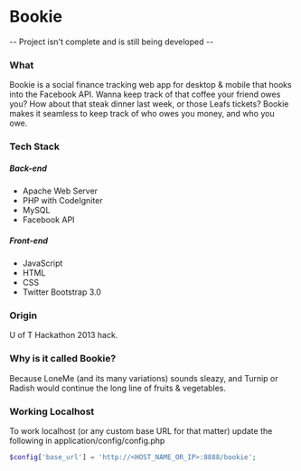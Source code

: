 Bookie
======

-- Project isn't complete and is still being developed -- 

### What

Bookie is a social finance tracking web app for desktop & mobile that hooks into the Facebook API. Wanna keep track of that coffee your friend owes you? How about that steak dinner last week, or those Leafs tickets? Bookie makes it seamless to keep track of who owes you money, and who you owe.

### Tech Stack

##### Back-end
- Apache Web Server
- PHP with CodeIgniter
- MySQL
- Facebook API

##### Front-end
- JavaScript
- HTML
- CSS
- Twitter Bootstrap 3.0

### Origin

U of T Hackathon 2013 hack.

### Why is it called Bookie?

Because LoneMe (and its many variations) sounds sleazy, and Turnip or Radish would continue the long line of fruits & vegetables.

### Working Localhost

To work localhost (or any custom base URL for that matter) update the following in application/config/config.php

 ```php
$config['base_url']	= 'http://<HOST_NAME_OR_IP>:8888/bookie';
 ```
